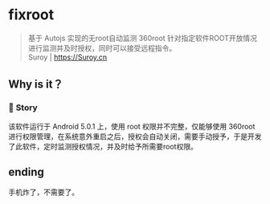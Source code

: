fixroot
=============
> 基于 Autojs 实现的无root自动监测 360root 针对指定软件ROOT开放情况进行监测并及时授权，同时可以接受远程指令。   
> Suroy | https://Suroy.cn
>

## Why is it？  
### 🎈 **Story**  
该软件运行于 Android 5.0.1 上，使用 root 权限并不完整，仅能够使用 360root 进行权限管理，在系统意外重启之后，授权会自动关闭，需要手动授予，于是开发了此软件，定时监测授权情况，并及时给予所需要root权限。 

## ending
手机炸了，不需要了。